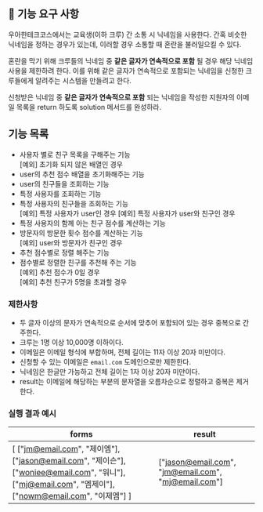 ## 🚀 기능 요구 사항

우아한테크코스에서는 교육생(이하 크루) 간 소통 시 닉네임을 사용한다. 간혹 비슷한 닉네임을 정하는 경우가 있는데, 이러할 경우 소통할 때 혼란을 불러일으킬 수 있다.

혼란을 막기 위해 크루들의 닉네임 중 **같은 글자가 연속적으로 포함** 될 경우 해당 닉네임 사용을 제한하려 한다. 이를 위해 같은 글자가 연속적으로 포함되는 닉네임을 신청한 크루들에게 알려주는 시스템을 만들려고 한다.


신청받은 닉네임 중 **같은 글자가 연속적으로 포함** 되는 닉네임을 작성한 지원자의 이메일 목록을 return 하도록 solution 메서드를 완성하라.

## 기능 목록
- 사용자 별로 친구 목록을 구해주는 기능 <br>
     [예외] 초기화 되지 않은 배열인 경우
- user의 추천 점수 배열을 초기화해주는 기능
- user의 친구들을 조회하는 기능
- 특정 사용자를 조회하는 기능
- 특정 사용자의 친구들을 조회하는 기능 <br>
   [예외] 특정 사용자가 user인 경우
   [예외] 특정 사용자가 user와 친구인 경우
- 특정 사용자의 함께 아는 친구 점수를 계산하는 기능
- 방문자의 방문한 횟수 점수를 계산하는 기능 <br>
   [예외] user와 방문자가 친구인 경우
- 추천 점수별로 정렬 해주는 기능
- 점수별로 정렬한 친구를 추천해 주는 기능 <br>
   [예외] 추천 점수가 0일 경우 <br>
   [예외] 추천 친구가 5명을 초과할 경우

### 제한사항

- 두 글자 이상의 문자가 연속적으로 순서에 맞추어 포함되어 있는 경우 중복으로 간주한다.
- 크루는 1명 이상 10,000명 이하이다.
- 이메일은 이메일 형식에 부합하며, 전체 길이는 11자 이상 20자 미만이다.
- 신청할 수 있는 이메일은 `email.com` 도메인으로만 제한한다.
- 닉네임은 한글만 가능하고 전체 길이는 1자 이상 20자 미만이다.
- result는 이메일에 해당하는 부분의 문자열을 오름차순으로 정렬하고 중복은 제거한다.

### 실행 결과 예시

| forms | result |
| --- | --- |
| [ ["jm@email.com", "제이엠"], ["jason@email.com", "제이슨"], ["woniee@email.com", "워니"], ["mj@email.com", "엠제이"], ["nowm@email.com", "이제엠"] ] | ["jason@email.com", "jm@email.com", "mj@email.com"] |
